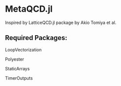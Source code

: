 # MetaQCD.jl

Inspired by LatticeQCD.jl package by Akio Tomiya et al.

## Required Packages:
LoopVectorization

Polyester

StaticArrays

TimerOutputs
